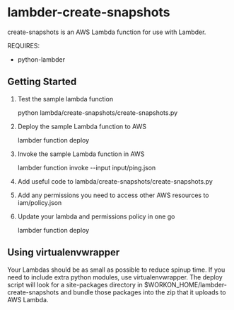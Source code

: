 # lambder-create-snapshots

create-snapshots is an AWS Lambda function for use with Lambder.

REQUIRES:
* python-lambder

## Getting Started

1) Test the sample lambda function

    python lambda/create-snapshots/create-snapshots.py

2) Deploy the sample Lambda function to AWS

    lambder function deploy

3) Invoke the sample Lambda function in AWS

    lambder function invoke --input input/ping.json

4) Add useful code to lambda/create-snapshots/create-snapshots.py

5) Add any permissions you need to access other AWS resources to iam/policy.json

6) Update your lambda and permissions policy in one go

    lambder function deploy

## Using virtualenvwrapper

Your Lambdas should be as small as possible to reduce spinup time. If you need
to include extra python modules, use virtualenvwrapper.
The deploy script will look for a site-packages directory in
$WORKON_HOME/lambder-create-snapshots and bundle those packages into the zip
that it uploads to AWS Lambda.

